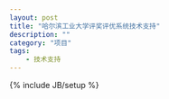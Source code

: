 ```yaml
---
layout: post
title: "哈尔滨工业大学评奖评优系统技术支持"
description: ""
category: "项目"
tags: 
    - 技术支持
---
```


{% include JB/setup %}
